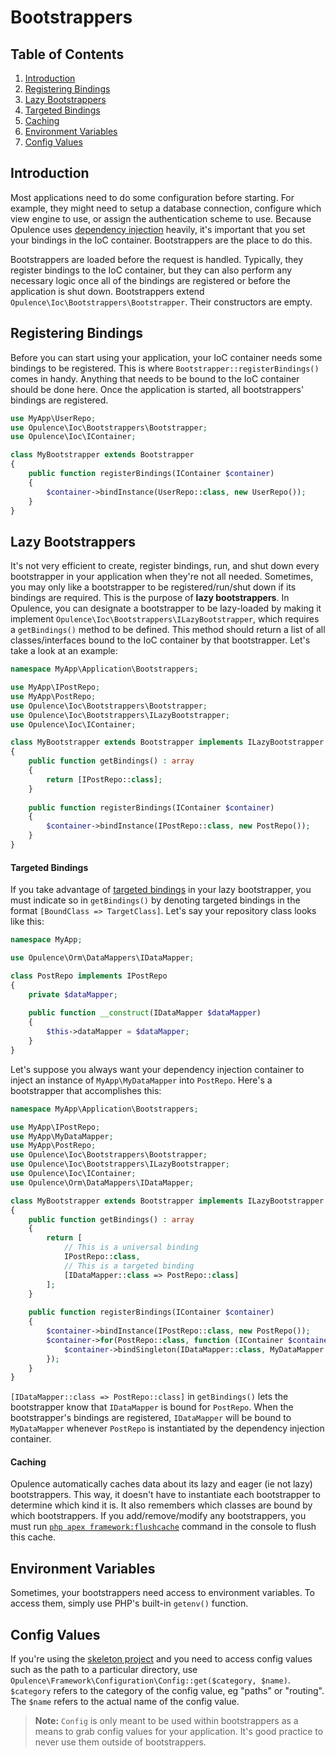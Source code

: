 # Bootstrappers

## Table of Contents
1. [Introduction](#introduction)
2. [Registering Bindings](#registering-bindings)
3. [Lazy Bootstrappers](#lazy-bootstrappers)
  1. [Targeted Bindings](#targeted-bindings)
  2. [Caching](#bootstrapper-caching)
4. [Environment Variables](#environment-variables)
5. [Config Values](#config-values)

<h2 id="introduction">Introduction</h2>

Most applications need to do some configuration before starting.  For example, they might need to setup a database connection, configure which view engine to use, or assign the authentication scheme to use.  Because Opulence uses [dependency injection](ioc-container) heavily, it's important that you set your bindings in the IoC container.  Bootstrappers are the place to do this.
  
Bootstrappers are loaded before the request is handled.  Typically, they register bindings to the IoC container, but they can also perform any necessary logic once all of the bindings are registered or before the application is shut down.  Bootstrappers extend `Opulence\Ioc\Bootstrappers\Bootstrapper`.  Their constructors are empty.

<h2 id="registering-bindings">Registering Bindings</h2>

Before you can start using your application, your IoC container needs some bindings to be registered.  This is where `Bootstrapper::registerBindings()` comes in handy.  Anything that needs to be bound to the IoC container should be done here.  Once the application is started, all bootstrappers' bindings are registered.

```php
use MyApp\UserRepo;
use Opulence\Ioc\Bootstrappers\Bootstrapper;
use Opulence\Ioc\IContainer;

class MyBootstrapper extends Bootstrapper
{
    public function registerBindings(IContainer $container)
    {
        $container->bindInstance(UserRepo::class, new UserRepo());
    }
}
```

<h2 id="lazy-bootstrappers">Lazy Bootstrappers</h2>

It's not very efficient to create, register bindings, run, and shut down every bootstrapper in your application when they're not all needed.  Sometimes, you may only like a bootstrapper to be registered/run/shut down if its bindings are required.  This is the purpose of **lazy bootstrappers**.  In Opulence, you can designate a bootstrapper to be lazy-loaded by making it implement `Opulence\Ioc\Bootstrappers\ILazyBootstrapper`, which requires a `getBindings()` method to be defined.  This method should return a list of all classes/interfaces bound to the IoC container by that bootstrapper.  Let's take a look at an example:

```php
namespace MyApp\Application\Bootstrappers;

use MyApp\IPostRepo;
use MyApp\PostRepo;
use Opulence\Ioc\Bootstrappers\Bootstrapper;
use Opulence\Ioc\Bootstrappers\ILazyBootstrapper;
use Opulence\Ioc\IContainer;

class MyBootstrapper extends Bootstrapper implements ILazyBootstrapper
{
    public function getBindings() : array
    {
        return [IPostRepo::class];
    }
    
    public function registerBindings(IContainer $container)
    {
        $container->bindInstance(IPostRepo::class, new PostRepo());
    }
}
```

<h4 id="targeted-bindings">Targeted Bindings</h4>

If you take advantage of [targeted bindings](ioc-container#targeted-bindings) in your lazy bootstrapper, you must indicate so in `getBindings()` by denoting targeted bindings in the format `[BoundClass => TargetClass]`.  Let's say your repository class looks like this:

```php
namespace MyApp;

use Opulence\Orm\DataMappers\IDataMapper;

class PostRepo implements IPostRepo
{
    private $dataMapper;
    
    public function __construct(IDataMapper $dataMapper)
    {
        $this->dataMapper = $dataMapper;
    }
}
```

Let's suppose you always want your dependency injection container to inject an instance of `MyApp\MyDataMapper` into `PostRepo`.  Here's a bootstrapper that accomplishes this:

```php
namespace MyApp\Application\Bootstrappers;

use MyApp\IPostRepo;
use MyApp\MyDataMapper;
use MyApp\PostRepo;
use Opulence\Ioc\Bootstrappers\Bootstrapper;
use Opulence\Ioc\Bootstrappers\ILazyBootstrapper;
use Opulence\Ioc\IContainer;
use Opulence\Orm\DataMappers\IDataMapper;

class MyBootstrapper extends Bootstrapper implements ILazyBootstrapper
{
    public function getBindings() : array
    {
        return [
            // This is a universal binding
            IPostRepo::class,            
            // This is a targeted binding
            [IDataMapper::class => PostRepo::class]
        ];
    }
    
    public function registerBindings(IContainer $container)
    {
        $container->bindInstance(IPostRepo::class, new PostRepo());
        $container->for(PostRepo::class, function (IContainer $container) {
            $container->bindSingleton(IDataMapper::class, MyDataMapper::class);
        });
    }
}
```

`[IDataMapper::class => PostRepo::class]` in `getBindings()` lets the bootstrapper know that `IDataMapper` is bound for `PostRepo`.  When the bootstrapper's bindings are registered, `IDataMapper` will be bound to `MyDataMapper` whenever `PostRepo` is instantiated by the dependency injection container.

<h4 id="bootstrapper-caching">Caching</h4>

Opulence automatically caches data about its lazy and eager (ie not lazy) bootstrappers.  This way, it doesn't have to instantiate each bootstrapper to determine which kind it is.  It also remembers which classes are bound by which bootstrappers.  If you add/remove/modify any bootstrappers, you must run [`php apex framework:flushcache`](console-basics#frameworkflushcache) command in the console to flush this cache.

<h2 id="environment-variables">Environment Variables</h2>

Sometimes, your bootstrappers need access to environment variables.  To access them, simply use PHP's built-in `getenv()` function.

<h2 id="config-values">Config Values</h2>

If you're using the <a href="https://github.com/opulencephp/Project" target="_blank">skeleton project</a> and you need to access config values such as the path to a particular directory, use `Opulence\Framework\Configuration\Config::get($category, $name)`.  `$category` refers to the category of the config value, eg "paths" or "routing".  The `$name` refers to the actual name of the config value.

> **Note:** `Config` is only meant to be used within bootstrappers as a means to grab config values for your application.  It's good practice to never use them outside of bootstrappers.